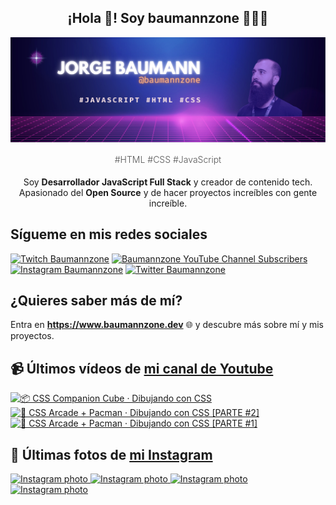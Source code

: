 <p align="center">
   <h2 align="center">¡Hola 👋! Soy baumannzone 👨🏻‍💻</h2>
   <img align="center" src="img/header.png" />
   <h4 align="center" style="font-weight: 300; color: #555;">#HTML #CSS #JavaScript</h4>
</p>

<p align="center" style="margin-bottom: 20px">Soy <strong>Desarrollador JavaScript Full Stack</strong> y creador de contenido tech.
<br/>
Apasionado del <strong>Open Source</strong> y de hacer proyectos increíbles con gente increíble.
</p>

## Sígueme en mis redes sociales

[![Twitch Baumannzone](https://img.shields.io/twitch/status/baumannzone?style=social)](https://twitch.tv/baumannzone)
[![Baumannzone YouTube Channel Subscribers](https://img.shields.io/youtube/channel/subscribers/UCTTj5ztXnGeDRPFVsBp7VMA?style=social)](https://youtube.com/rambitojs)
[![Instagram Baumannzone](https://img.shields.io/badge/Baumannzone--_.svg?label=Instagram&style=social&logo=instagram)](https://instagram.com/baumannzone)
[![Twitter Baumannzone](https://img.shields.io/twitter/follow/Baumannzone?label=Twitter&style=social)](https://twitter.com/baumannzone)

## ¿Quieres saber más de mí?

Entra en **https://www.baumannzone.dev** 🌐 y descubre más sobre mí y mis proyectos.

## 📹 Últimos vídeos de [mi canal de Youtube](https://youtube.com/rambitojs?sub_confirmation=1)


<a href='https://youtu.be/W6xwoSJahA0' target='_blank'>
  <img width='30%' src='https://img.youtube.com/vi/W6xwoSJahA0/mqdefault.jpg' alt='📦 CSS Companion Cube · Dibujando con CSS' />
</a>
<a href='https://youtu.be/9C3NXVXewH8' target='_blank'>
  <img width='30%' src='https://img.youtube.com/vi/9C3NXVXewH8/mqdefault.jpg' alt='👾 CSS Arcade + Pacman · Dibujando con CSS [PARTE #2]' />
</a>
<a href='https://youtu.be/2ahqLdgkSxA' target='_blank'>
  <img width='30%' src='https://img.youtube.com/vi/2ahqLdgkSxA/mqdefault.jpg' alt='👾 CSS Arcade + Pacman · Dibujando con CSS [PARTE #1]' />
</a>

## 📸 Últimas fotos de [mi Instagram](https://instagram.com/baumannzone)


<a href='https://instagram.com/p/CpXsJwAjUCV' target='_blank'>
  <img width='20%' src='https://scontent-hel3-1.cdninstagram.com/v/t51.2885-15/334200430_580461007346694_7484248812472256463_n.jpg?stp=dst-jpg_e15&_nc_ht=scontent-hel3-1.cdninstagram.com&_nc_cat=106&_nc_ohc=pAkeY-AcZZIAX99ysD2&edm=APU89FABAAAA&ccb=7-5&oh=00_AfDyFEkk3dqwsR3PuthChhfS6mYtbwMsvQUs4jnLObdRpg&oe=6410A369&_nc_sid=86f79a' alt='Instagram photo' />
</a>
<a href='https://instagram.com/p/CpN-WyooMDu' target='_blank'>
  <img width='20%' src='https://scontent-hel3-1.cdninstagram.com/v/t51.2885-15/334275762_215487674379499_6016218974446575961_n.jpg?stp=dst-jpg_e15_fr_s1080x1080&_nc_ht=scontent-hel3-1.cdninstagram.com&_nc_cat=107&_nc_ohc=uftB-ZUrpdIAX94IfPq&edm=APU89FABAAAA&ccb=7-5&ig_cache_key=MzA0ODM2Njc2Nzg4MDU4NTQ1NA%3D%3D.2-ccb7-5&oh=00_AfDNcjOUs1vmVRtPP4DN29dknb2PPrtdvyH7LJcn-mPG2g&oe=64132CB1&_nc_sid=86f79a' alt='Instagram photo' />
</a>
<a href='https://instagram.com/p/CopNwV-Ivr5' target='_blank'>
  <img width='20%' src='https://scontent-hel3-1.cdninstagram.com/v/t51.2885-15/331047758_198067656229783_5578079334097888868_n.jpg?stp=dst-jpg_e15_fr_s1080x1080&_nc_ht=scontent-hel3-1.cdninstagram.com&_nc_cat=107&_nc_ohc=uGv7h-l8oWEAX_wvIfE&edm=APU89FABAAAA&ccb=7-5&ig_cache_key=MzAzODAxOTkyMDM2ODY5NjA1Nw%3D%3D.2-ccb7-5&oh=00_AfCPrr1ZtYlrZhZxF650tcLvPL1njMloi95PYBiuIwqRdQ&oe=64148662&_nc_sid=86f79a' alt='Instagram photo' />
</a>
<a href='https://instagram.com/p/Cnw3Z8ToLEk' target='_blank'>
  <img width='20%' src='https://scontent-hel3-1.cdninstagram.com/v/t51.2885-15/326883544_224680013259848_8231619275183408032_n.jpg?stp=dst-jpg_e15_fr_s1080x1080&_nc_ht=scontent-hel3-1.cdninstagram.com&_nc_cat=108&_nc_ohc=XmHt2e6B92UAX9REN36&edm=APU89FABAAAA&ccb=7-5&ig_cache_key=MzAyMjE1OTAyNTI2NDQzOTU4OA%3D%3D.2-ccb7-5&oh=00_AfBoE99ItF8DF7wyqdrcujPbhQt9a_DDzjG8_Kv7D0Q5rw&oe=64134A4B&_nc_sid=86f79a' alt='Instagram photo' />
</a>
